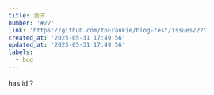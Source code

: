 ```yaml
---
title: 测试
number: '#22'
link: 'https://github.com/toFrankie/blog-test/issues/22'
created_at: '2025-05-31 17:49:56'
updated_at: '2025-05-31 17:49:56'
labels:
  - bug
---
```

has id？
